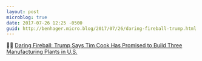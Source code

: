 ```yaml
---
layout: post
microblog: true
date: 2017-07-26 12:25 -0500
guid: http://benhager.micro.blog/2017/07/26/daring-fireball-trump.html
---
```

🏛 [Daring Fireball: Trump Says Tim Cook Has Promised to Build Three Manufacturing Plants in U.S.](https://daringfireball.net/linked/2017/07/25/trump-cook-big-beautiful-plants)
